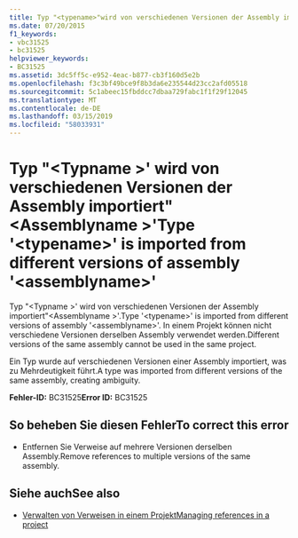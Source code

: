 ```yaml
---
title: Typ "<typename>"wird von verschiedenen Versionen der Assembly importiert"<assemblyname>"
ms.date: 07/20/2015
f1_keywords:
- vbc31525
- bc31525
helpviewer_keywords:
- BC31525
ms.assetid: 3dc5ff5c-e952-4eac-b877-cb3f160d5e2b
ms.openlocfilehash: f3c3bf49bce9f8b3da6e235544d23cc2afd05518
ms.sourcegitcommit: 5c1abeec15fbddcc7dbaa729fabc1f1f29f12045
ms.translationtype: MT
ms.contentlocale: de-DE
ms.lasthandoff: 03/15/2019
ms.locfileid: "58033931"
---
```

# <a name="type-typename-is-imported-from-different-versions-of-assembly-assemblyname"></a><span data-ttu-id="5d2c3-102">Typ "\<Typname >' wird von verschiedenen Versionen der Assembly importiert"\<Assemblyname >'</span><span class="sxs-lookup"><span data-stu-id="5d2c3-102">Type '\<typename>' is imported from different versions of assembly '\<assemblyname>'</span></span>
<span data-ttu-id="5d2c3-103">Typ "\<Typname >' wird von verschiedenen Versionen der Assembly importiert"\<Assemblyname >'.</span><span class="sxs-lookup"><span data-stu-id="5d2c3-103">Type '\<typename>' is imported from different versions of assembly '\<assemblyname>'.</span></span> <span data-ttu-id="5d2c3-104">In einem Projekt können nicht verschiedene Versionen derselben Assembly verwendet werden.</span><span class="sxs-lookup"><span data-stu-id="5d2c3-104">Different versions of the same assembly cannot be used in the same project.</span></span>  
  
 <span data-ttu-id="5d2c3-105">Ein Typ wurde auf verschiedenen Versionen einer Assembly importiert, was zu Mehrdeutigkeit führt.</span><span class="sxs-lookup"><span data-stu-id="5d2c3-105">A type was imported from different versions of the same assembly, creating ambiguity.</span></span>  
  
 <span data-ttu-id="5d2c3-106">**Fehler-ID:** BC31525</span><span class="sxs-lookup"><span data-stu-id="5d2c3-106">**Error ID:** BC31525</span></span>  
  
## <a name="to-correct-this-error"></a><span data-ttu-id="5d2c3-107">So beheben Sie diesen Fehler</span><span class="sxs-lookup"><span data-stu-id="5d2c3-107">To correct this error</span></span>  
  
-   <span data-ttu-id="5d2c3-108">Entfernen Sie Verweise auf mehrere Versionen derselben Assembly.</span><span class="sxs-lookup"><span data-stu-id="5d2c3-108">Remove references to multiple versions of the same assembly.</span></span>  
  
## <a name="see-also"></a><span data-ttu-id="5d2c3-109">Siehe auch</span><span class="sxs-lookup"><span data-stu-id="5d2c3-109">See also</span></span>

- [<span data-ttu-id="5d2c3-110">Verwalten von Verweisen in einem Projekt</span><span class="sxs-lookup"><span data-stu-id="5d2c3-110">Managing references in a project</span></span>](/visualstudio/ide/managing-references-in-a-project)
